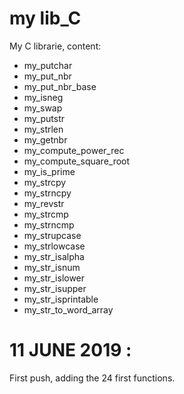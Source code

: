 # my lib_C

My C librarie, content:

- my_putchar
- my_put_nbr
- my_put_nbr_base
- my_isneg
- my_swap
- my_putstr
- my_strlen
- my_getnbr
- my_compute_power_rec
- my_compute_square_root
- my_is_prime
- my_strcpy
- my_strncpy
- my_revstr
- my_strcmp
- my_strncmp
- my_strupcase
- my_strlowcase
- my_str_isalpha
- my_str_isnum
- my_str_islower
- my_str_isupper
- my_str_isprintable
- my_str_to_word_array

# 11 JUNE 2019 :

First push, adding the 24 first functions.
